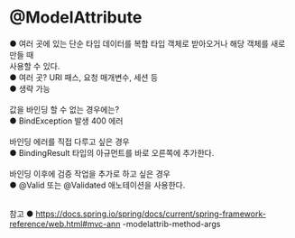 # @ModelAttribute

● 여러 곳에 있는 단순 타입 데이터를 복합 타입 객체로 받아오거나 해당 객체를 새로 만들 때 <br>
사용할 수 있다. <br>
● 여러 곳? URI 패스, 요청 매개변수, 세션 등 <br>
● 생략 가능 <br><br>
값을 바인딩 할 수 없는 경우에는? <br>
● BindException 발생 400 에러 <br><br>
바인딩 에러를 직접 다루고 싶은 경우 <br>
● BindingResult 타입의 아규먼트를 바로 오른쪽에 추가한다. <br><br>
바인딩 이후에 검증 작업을 추가로 하고 싶은 경우 <br>
● @Valid 또는 @Validated 애노테이션을 사용한다. <br><br>

참고
● https://docs.spring.io/spring/docs/current/spring-framework-reference/web.html#mvc-ann
-modelattrib-method-args
